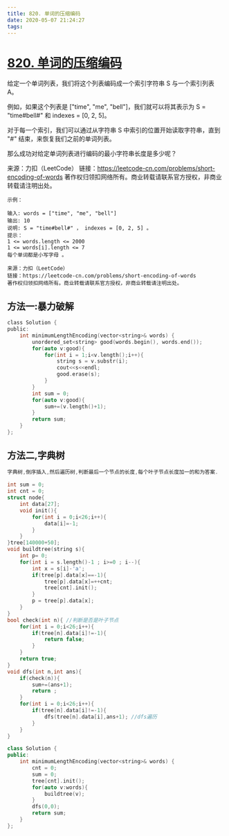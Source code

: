 ```yaml
---
title: 820. 单词的压缩编码
date: 2020-05-07 21:24:27
tags:
---
```

# [820. 单词的压缩编码](https://leetcode-cn.com/problems/short-encoding-of-words/)

给定一个单词列表，我们将这个列表编码成一个索引字符串 S 与一个索引列表 A。

例如，如果这个列表是 ["time", "me", "bell"]，我们就可以将其表示为 S = "time#bell#" 和 indexes = [0, 2, 5]。

对于每一个索引，我们可以通过从字符串 S 中索引的位置开始读取字符串，直到 "#" 结束，来恢复我们之前的单词列表。

那么成功对给定单词列表进行编码的最小字符串长度是多少呢？

 

来源：力扣（LeetCode）
链接：https://leetcode-cn.com/problems/short-encoding-of-words
著作权归领扣网络所有。商业转载请联系官方授权，非商业转载请注明出处。





```
示例：

输入: words = ["time", "me", "bell"]
输出: 10
说明: S = "time#bell#" ， indexes = [0, 2, 5] 。
提示：
1 <= words.length <= 2000
1 <= words[i].length <= 7
每个单词都是小写字母 。

来源：力扣（LeetCode）
链接：https://leetcode-cn.com/problems/short-encoding-of-words
著作权归领扣网络所有。商业转载请联系官方授权，非商业转载请注明出处。
```

## 方法一:暴力破解

```c
class Solution {
public:
    int minimumLengthEncoding(vector<string>& words) {
        unordered_set<string> good(words.begin(), words.end());
        for(auto v:good){
            for(int i = 1;i<v.length();i++){
                string s = v.substr(i);
                cout<<s<<endl;
                good.erase(s);
            }
        }
        int sum = 0;
        for(auto v:good){
            sum+=(v.length()+1);
        }
        return sum;
    }
};
```

## 方法二,字典树

```c++
字典树,倒序插入,然后遍历树,判断最后一个节点的长度,每个叶子节点长度加一的和为答案.
    
int sum = 0;
int cnt = 0;
struct node{
    int data[27];
    void init(){
        for(int i = 0;i<26;i++){
            data[i]=-1;
        }
    }
}tree[140000+50];
void buildtree(string s){
    int p= 0;
    for(int i = s.length()-1 ; i>=0 ; i--){
        int x = s[i]-'a';
        if(tree[p].data[x]==-1){
            tree[p].data[x]=++cnt;
            tree[cnt].init();
        }
        p = tree[p].data[x];
    }
}
bool check(int n){ //判断是否是叶子节点
    for(int i = 0;i<26;i++){
        if(tree[n].data[i]!=-1){
            return false;
        }
    }
    return true;
}
void dfs(int n,int ans){
    if(check(n)){
        sum+=(ans+1);
        return ;
    }
    for(int i = 0;i<26;i++){
        if(tree[n].data[i]!=-1){
            dfs(tree[n].data[i],ans+1); //dfs遍历
        }
    }
}

class Solution {
public:
    int minimumLengthEncoding(vector<string>& words) {
        cnt = 0;
        sum = 0;
        tree[cnt].init();
        for(auto v:words){
            buildtree(v);
        }
        dfs(0,0);
        return sum;
    }
};
```


